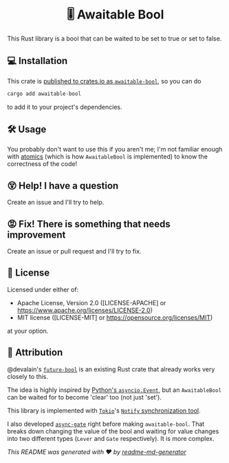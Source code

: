 <h1 align="center">🎚️ Awaitable Bool</h1>

This Rust library is a bool that can be waited to be set to true or set to false.

## 💻 Installation

This crate is [published to crates.io as `awaitable-bool`](https://crates.io/crates/awaitable-bool), so you can do

```sh
cargo add awaitable-bool
```

to add it to your project's dependencies.

## 🛠 Usage

You probably don't want to use this if you aren't me; I'm not familiar enough with [atomics](https://doc.rust-lang.org/stable/std/sync/atomic/) (which is how `AwaitableBool` is implemented) to know the correctness of the code!

## 😵 Help! I have a question

Create an issue and I'll try to help.

## 😡 Fix! There is something that needs improvement

Create an issue or pull request and I'll try to fix.

## 📄 License

Licensed under either of:

- Apache License, Version 2.0 ([LICENSE-APACHE] or https://www.apache.org/licenses/LICENSE-2.0)
- MIT license ([LICENSE-MIT] or https://opensource.org/licenses/MIT)

at your option.

## 🙏 Attribution

@devalain's [`future-bool`](https://crates.io/crates/future-bool) is an existing Rust crate that already works very closely to this.

The idea is highly inspired by [Python's `asyncio.Event`](https://docs.python.org/3/library/asyncio-sync.html#asyncio.Event), but an `AwaitableBool` can be waited for to become 'clear' too (not just 'set').

This library is implemented with [`Tokio`](https://tokio.rs/)'s [`Notify` synchronization tool](https://docs.rs/tokio/1.32.0/tokio/sync/struct.Notify.html).

I also developed [`async-gate`](https://github.com/babichjacob/async-gate) right before making `awaitable-bool`. That breaks down changing the value of the bool and waiting for value changes into two different types (`Lever` and `Gate` respectively). It is more complex.

_This README was generated with ❤️ by [readme-md-generator](https://github.com/kefranabg/readme-md-generator)_
